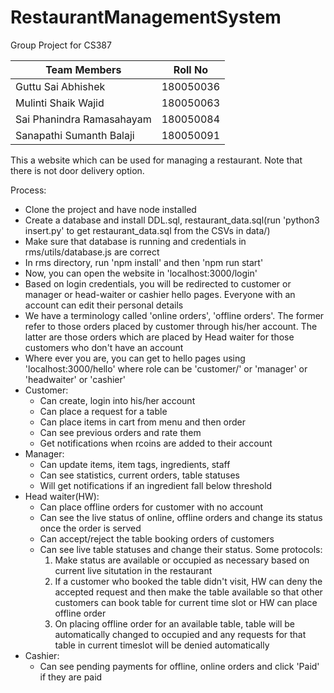 # RestaurantManagementSystem
Group Project for CS387

| Team Members | Roll No|
|---|---|
| Guttu Sai Abhishek        | 180050036 |
| Mulinti Shaik Wajid       | 180050063 |
| Sai Phanindra Ramasahayam | 180050084 |
| Sanapathi Sumanth Balaji  | 180050091 |


This a website which can be used for managing a restaurant. Note that there is not door delivery option.

Process:
* Clone the project and have node installed
* Create a database and install DDL.sql, restaurant_data.sql(run 'python3 insert.py' to get restaurant_data.sql from the CSVs in data/)
* Make sure that database is running and credentials in rms/utils/database.js are correct
* In rms directory, run 'npm install' and then 'npm run start'
* Now, you can open the website in 'localhost:3000/login'
* Based on login credentials, you will be redirected to customer or manager or head-waiter or cashier hello pages. Everyone with an account can edit their personal details
* We have a terminology called 'online orders', 'offline orders'. The former refer to those orders placed by customer through his/her account. The latter are those orders which are placed by Head waiter for those customers who don't have an account
* Where ever you are, you can get to hello pages using 'localhost:3000/<role>hello' where role can be 'customer/' or 'manager' or 'headwaiter' or 'cashier'
* Customer:
  * Can create, login into his/her account
  * Can place a request for a table
  * Can place items in cart from menu and then order
  * Can see previous orders and rate them
  * Get notifications when rcoins are added to their account
* Manager:
  * Can update items, item tags, ingredients, staff
  * Can see statistics, current orders, table statuses
  * Will get notifications if an ingredient fall below threshold
* Head waiter(HW):
  * Can place offline orders for customer with no account
  * Can see the live status of online, offline orders and change its status once the order is served
  * Can accept/reject the table booking orders of customers
  * Can see live table statuses and change their status. Some protocols:
    1. Make status are available or occupied as necessary based on current live situtation in the restaurant
    1. If a customer who booked the table didn't visit, HW can deny the accepted request and then make the table available so that other customers can book table for current time slot or HW can place offline order
    1. On placing offline order for an available table, table will be automatically changed to occupied and any requests for that table in current timeslot will be denied automatically
* Cashier:
  * Can see pending payments for offline, online orders and click 'Paid' if they are paid

